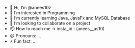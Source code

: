 - 👋 Hi, I’m @anees10z
- 👀 I’m interested in Programming
- 🌱 I’m currently learning Java, JavaFx and MySQL Database
- 💞️ I’m looking to collaborate on a project
- 📫 How to reach me -> insta_id : (anees__as10)
- 😄 Pronouns: ...
- ⚡ Fun fact: ...

<!---
anees10z/anees10z is a ✨ special ✨ repository because its `README.md` (this file) appears on your GitHub profile.
You can click the Preview link to take a look at your changes.
--->
